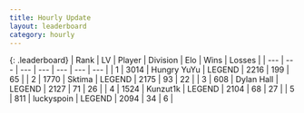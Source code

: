```yaml
---
title: Hourly Update
layout: leaderboard
category: hourly
---
```


{: .leaderboard}
| Rank | LV | Player | Division | Elo | Wins | Losses |
| --- | --- | --- | --- | --- | --- | --- |
| <span data-change="0">1</span> | 3014 | <span title="ID: 164871">Hungry YuYu</span> | LEGEND | <span data-change="8">2216</span> | <span data-change="2">199</span> | <span data-change="0">65</span> |
| <span data-change="0">2</span> | 1770 | <span title="ID: 353063">Sktima</span> | LEGEND | <span data-change="0">2175</span> | <span data-change="0">93</span> | <span data-change="0">22</span> |
| <span data-change="0">3</span> | 608 | <span title="ID: 174294">Dylan Hall</span> | LEGEND | <span data-change="0">2127</span> | <span data-change="0">71</span> | <span data-change="0">26</span> |
| <span data-change="0">4</span> | 1524 | <span title="ID: 392407">Kunzut1k</span> | LEGEND | <span data-change="0">2104</span> | <span data-change="0">68</span> | <span data-change="0">27</span> |
| <span data-change="2">5</span> | 811 | <span title="ID: 512212">luckyspoin</span> | LEGEND | <span data-change="20">2094</span> | <span data-change="3">34</span> | <span data-change="0">6</span> |